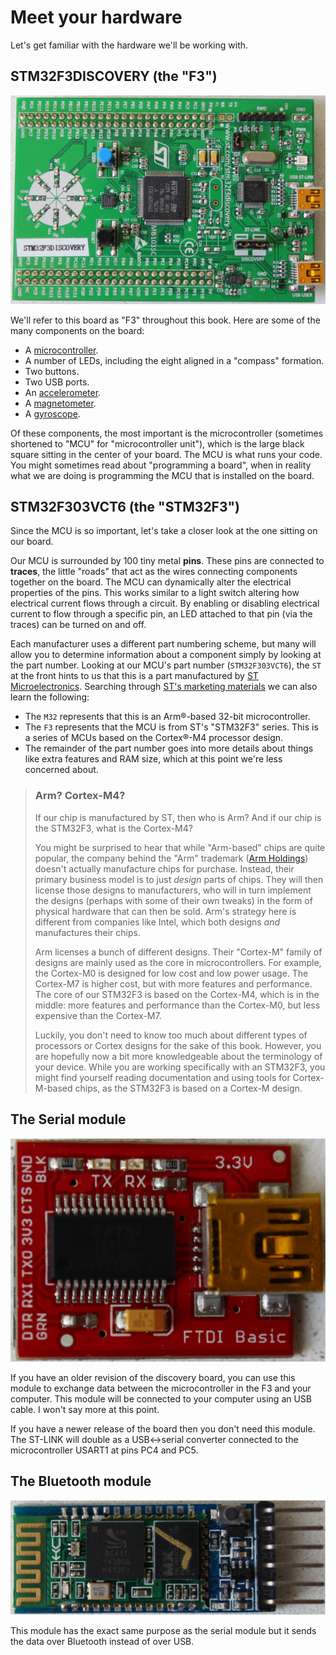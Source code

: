 # Meet your hardware

Let's get familiar with the hardware we'll be working with.

## STM32F3DISCOVERY (the "F3")

<p align="center">
<img title="F3" src="../assets/f3.jpg">
</p>

We'll refer to this board as "F3" throughout this book. Here are some of the
many components on the board:

- A [microcontroller].
- A number of LEDs, including the eight aligned in a "compass" formation.
- Two buttons.
- Two USB ports.
- An [accelerometer].
- A [magnetometer].
- A [gyroscope].

[microcontroller]: https://en.wikipedia.org/wiki/Microcontroller
[accelerometer]: https://en.wikipedia.org/wiki/Accelerometer
[magnetometer]: https://en.wikipedia.org/wiki/Magnetometer
[gyroscope]: https://en.wikipedia.org/wiki/Gyroscope

Of these components, the most important is the microcontroller (sometimes
shortened to "MCU" for "microcontroller unit"), which is the large black square
sitting in the center of your board. The MCU is what runs your code. You might
sometimes read about "programming a board", when in reality what we are doing
is programming the MCU that is installed on the board.

## STM32F303VCT6 (the "STM32F3")

Since the MCU is so important, let's take a closer look at the one sitting on our board.

Our MCU is surrounded by 100 tiny metal **pins**. These pins are connected to
**traces**, the little "roads" that act as the wires connecting components
together on the board. The MCU can dynamically alter the electrical properties
of the pins. This works similar to a light switch altering how electrical
current flows through a circuit. By enabling or disabling electrical current to
flow through a specific pin, an LED attached to that pin (via the traces) can
be turned on and off.

Each manufacturer uses a different part numbering scheme, but many will allow
you to determine information about a component simply by looking at the part
number. Looking at our MCU's part number (`STM32F303VCT6`), the `ST` at the
front hints to us that this is a part manufactured by [ST Microelectronics].
Searching through [ST's marketing materials] we can also learn the following:

[ST Microelectronics]: https://st.com/
[ST's marketing materials]: https://www.st.com/en/microcontrollers-microprocessors/stm32-mainstream-mcus.html

- The `M32` represents that this is an Arm®-based 32-bit microcontroller.
- The `F3` represents that the MCU is from ST's "STM32F3" series. This is a
  series of MCUs based on the Cortex®-M4 processor design.
- The remainder of the part number goes into more details about things like
  extra features and RAM size, which at this point we're less concerned about.

> ### Arm? Cortex-M4?
>
> If our chip is manufactured by ST, then who is Arm? And if our chip is the
> STM32F3, what is the Cortex-M4?
>
> You might be surprised to hear that while "Arm-based" chips are quite
> popular, the company behind the "Arm" trademark ([Arm Holdings][]) doesn't
> actually manufacture chips for purchase. Instead, their primary business
> model is to just *design* parts of chips. They will then license those designs to
> manufacturers, who will in turn implement the designs (perhaps with some of
> their own tweaks) in the form of physical hardware that can then be sold.
> Arm's strategy here is different from companies like Intel, which both
> designs *and* manufactures their chips.
>
> Arm licenses a bunch of different designs. Their "Cortex-M" family of designs
> are mainly used as the core in microcontrollers. For example, the Cortex-M0
> is designed for low cost and low power usage. The Cortex-M7 is higher cost,
> but with more features and performance. The core of our STM32F3 is based on
> the Cortex-M4, which is in the middle: more features and performance than the
> Cortex-M0, but less expensive than the Cortex-M7.
>
> Luckily, you don't need to know too much about different types of processors
> or Cortex designs for the sake of this book. However, you are hopefully now a
> bit more knowledgeable about the terminology of your device. While you are
> working specifically with an STM32F3, you might find yourself reading
> documentation and using tools for Cortex-M-based chips, as the STM32F3 is
> based on a Cortex-M design.

[Arm Holdings]: https://www.arm.com/

## The Serial module

<p align="center">
<img title="Serial module" src="../assets/serial.jpg">
</p>

If you have an older revision of the discovery board, you can use this module to
exchange data between the microcontroller in the F3 and your computer. This module
will be connected to your computer using an USB cable. I won't say more at this
point.

If you have a newer release of the board then you don't need this module. The
ST-LINK will double as a USB<->serial converter connected to the microcontroller USART1 at pins PC4 and PC5.

## The Bluetooth module

<p align="center">
<img title="The HC-05 Bluetooth module" src="../assets/bluetooth.jpg">
</p>

This module has the exact same purpose as the serial module but it sends the data over Bluetooth
instead of over USB.
